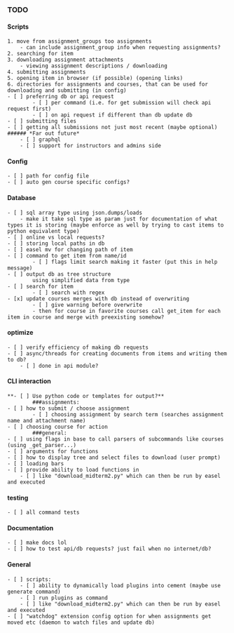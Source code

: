 ### TODO

#### Scripts
	1. move from assignment_groups too assignments
		- can include assignment_group info when requesting assignments?
	2. searching for item
	3. downloading assignment attachments
		- viewing assignment descriptions / downloading
	4. submitting assignments
    5. opening item in browser (if possible) (opening links)
	6. directories for assignments and courses, that can be used for downloading and submitting (in config)
	- [ ] preferring db or api request
			- [ ] per command (i.e. for get submission will check api request first)
			- [ ] on api request if different than db update db
	- [ ] submitting files
	- [ ] getting all submissions not just most recent (maybe optional)
	###### *Far out future*
		- [ ] graphql
		- [ ] support for instructors and admins side
#### Config
	- [ ] path for config file
	- [ ] auto gen course specific configs?
#### Database
	- [ ] sql array type using json.dumps/loads 
		- make it take sql type as param just for documentation of what types it is storing (maybe enforce as well by trying to cast items to python equivalent type)
	- [ ] online vs local requests?
	- [ ] storing local paths in db
	- [ ] easel mv for changing path of item
	- [ ] command to get item from name/id
			- [ ] flags limit search making it faster (put this in help message)
	- [ ] output db as tree structure 
			using simplified data from type
	- [ ] search for item
			- [ ] search with regex
	- [x] update courses merges with db instead of overwriting
			- [ ] give warning before overwrite
			- then for course in favorite courses call get_item for each item in course and merge with preexisting somehow?
#### optimize
	- [ ] verify efficiency of making db requests
	- [ ] async/threads for creating documents from items and writing them to db?
		- [ ] done in api module?
#### CLI interaction 
	**- [ ] Use python code or templates for output?**
			###assignments:
	- [ ] how to submit / choose assignment 
			- [ ] choosing assignment by search term (searches assignment name and attachment name)
	- [ ] choosing course for action 
			###general:
	- [ ] using flags in base to call parsers of subcommands like courses (using _get_parser...)
	- [ ] arguments for functions
	- [ ] how to display tree and select files to download (user prompt)
	- [ ] loading bars
	- [ ] provide ability to load functions in 
		- [ ] like "download_midterm2.py" which can then be run by easel and executed
#### testing
	- [ ] all command tests
#### Documentation
	- [ ] make docs lol
	- [ ] how to test api/db requests? just fail when no internet/db?
#### General
	- [ ] scripts: 
		- [ ] ability to dynamically load plugins into cement (maybe use generate command)
		- [ ] run plugins as command
		- [ ] like "download_midterm2.py" which can then be run by easel and executed
	- [ ] "watchdog" extension config option for when assignments get moved etc (daemon to watch files and update db)
